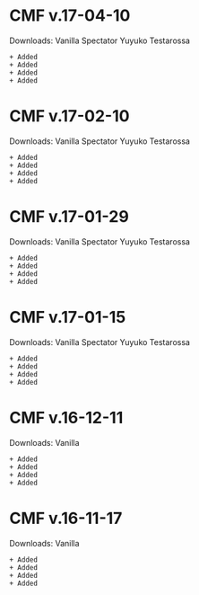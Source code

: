 # CMF v.17-04-10

Downloads:
Vanilla
Spectator
Yuyuko
Testarossa

	+ Added
	+ Added
	+ Added
	+ Added



# CMF v.17-02-10

Downloads:
Vanilla
Spectator
Yuyuko
Testarossa

	+ Added
	+ Added
	+ Added
	+ Added



# CMF v.17-01-29

Downloads:
Vanilla
Spectator
Yuyuko
Testarossa

	+ Added
	+ Added
	+ Added
	+ Added



# CMF v.17-01-15

Downloads:
Vanilla
Spectator
Yuyuko
Testarossa

	+ Added
	+ Added
	+ Added
	+ Added



# CMF v.16-12-11

Downloads:
Vanilla

	+ Added
	+ Added
	+ Added
	+ Added



# CMF v.16-11-17

Downloads:
Vanilla

	+ Added
	+ Added
	+ Added
	+ Added